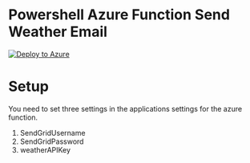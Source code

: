# Powershell Azure Function Send Weather Email

[![Deploy to Azure](https://azuredeploy.net/deploybutton.svg)](https://azuredeploy.net/?repository=https://github.com/dfinke/powershell-azure-function-send-weather-email/tree/master)

# Setup

You need to set three settings in the applications settings for the azure function.

1. SendGridUsername
1. SendGridPassword
1. weatherAPIKey